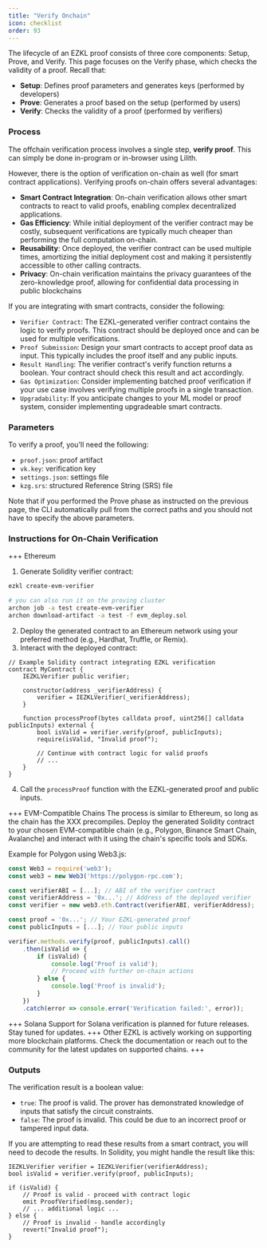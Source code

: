 ```yaml
---
title: "Verify Onchain"
icon: checklist
order: 93
---
```


The lifecycle of an EZKL proof consists of three core components: Setup, Prove, and Verify. This page focuses on the Verify phase, which checks the validity of a proof. Recall that:

- **Setup**: Defines proof parameters and generates keys (performed by developers)
- **Prove**: Generates a proof based on the setup (performed by users)
- **Verify**: Checks the validity of a proof (performed by verifiers)

### Process

The offchain verification process involves a single step, **verify proof**. This can simply be done in-program or in-browser using Lilith.

However, there is the option of verification on-chain as well (for smart contract applications). Verifying proofs on-chain offers several advantages:

- **Smart Contract Integration**: On-chain verification allows other smart contracts to react to valid proofs, enabling complex decentralized applications.
- **Gas Efficiency**: While initial deployment of the verifier contract may be costly, subsequent verifications are typically much cheaper than performing the full computation on-chain.
- **Reusability**: Once deployed, the verifier contract can be used multiple times, amortizing the initial deployment cost and making it persistently accessible to other calling contracts.
- **Privacy**: On-chain verification maintains the privacy guarantees of the zero-knowledge proof, allowing for confidential data processing in public blockchains

If you are integrating with smart contracts, consider the following:

- `Verifier Contract`: The EZKL-generated verifier contract contains the logic to verify proofs. This contract should be deployed once and can be used for multiple verifications.
- `Proof Submission`: Design your smart contracts to accept proof data as input. This typically includes the proof itself and any public inputs.
- `Result Handling`: The verifier contract's verify function returns a boolean. Your contract should check this result and act accordingly.
- `Gas Optimization`: Consider implementing batched proof verification if your use case involves verifying multiple proofs in a single transaction.
- `Upgradability`: If you anticipate changes to your ML model or proof system, consider implementing upgradeable smart contracts.

### Parameters

To verify a proof, you'll need the following:

- `proof.json`: proof artifact
- `vk.key`: verification key
- `settings.json`: settings file
- `kzg.srs`: structured Reference String (SRS) file

Note that if you performed the Prove phase as instructed on the previous page, the CLI automatically pull from the correct paths and you should not have to specify the above parameters.

### Instructions for On-Chain Verification

+++ Ethereum

1. Generate Solidity verifier contract:

```bash
ezkl create-evm-verifier

# you can also run it on the proving cluster
archon job -a test create-evm-verifier
archon download-artifact -a test -f evm_deploy.sol
```

2. Deploy the generated contract to an Ethereum network using your preferred method (e.g., Hardhat, Truffle, or Remix).
3. Interact with the deployed contract:

```solidity
// Example Solidity contract integrating EZKL verification
contract MyContract {
    IEZKLVerifier public verifier;

    constructor(address _verifierAddress) {
        verifier = IEZKLVerifier(_verifierAddress);
    }

    function processProof(bytes calldata proof, uint256[] calldata publicInputs) external {
        bool isValid = verifier.verify(proof, publicInputs);
        require(isValid, "Invalid proof");

        // Continue with contract logic for valid proofs
        // ...
    }
}
```

4. Call the `processProof` function with the EZKL-generated proof and public inputs.

+++ EVM-Compatible Chains
The process is similar to Ethereum, so long as the chain has the XXX precompiles. Deploy the generated Solidity contract to your chosen EVM-compatible chain (e.g., Polygon, Binance Smart Chain, Avalanche) and interact with it using the chain's specific tools and SDKs.

Example for Polygon using Web3.js:

```javascript
const Web3 = require('web3');
const web3 = new Web3('https://polygon-rpc.com');

const verifierABI = [...]; // ABI of the verifier contract
const verifierAddress = '0x...'; // Address of the deployed verifier
const verifier = new web3.eth.Contract(verifierABI, verifierAddress);

const proof = '0x...'; // Your EZKL-generated proof
const publicInputs = [...]; // Your public inputs

verifier.methods.verify(proof, publicInputs).call()
    .then(isValid => {
        if (isValid) {
            console.log('Proof is valid');
            // Proceed with further on-chain actions
        } else {
            console.log('Proof is invalid');
        }
    })
    .catch(error => console.error('Verification failed:', error));
```

+++ Solana
Support for Solana verification is planned for future releases. Stay tuned for updates.
+++ Other
EZKL is actively working on supporting more blockchain platforms. Check the documentation or reach out to the community for the latest updates on supported chains.
+++

### Outputs

The verification result is a boolean value:

- `true`: The proof is valid. The prover has demonstrated knowledge of inputs that satisfy the circuit constraints.
- `false`: The proof is invalid. This could be due to an incorrect proof or tampered input data.

If you are attempting to read these results from a smart contract, you will need to decode the results. In Solidity, you might handle the result like this:

```solidity
IEZKLVerifier verifier = IEZKLVerifier(verifierAddress);
bool isValid = verifier.verify(proof, publicInputs);

if (isValid) {
    // Proof is valid - proceed with contract logic
    emit ProofVerified(msg.sender);
    // ... additional logic ...
} else {
    // Proof is invalid - handle accordingly
    revert("Invalid proof");
}
```
